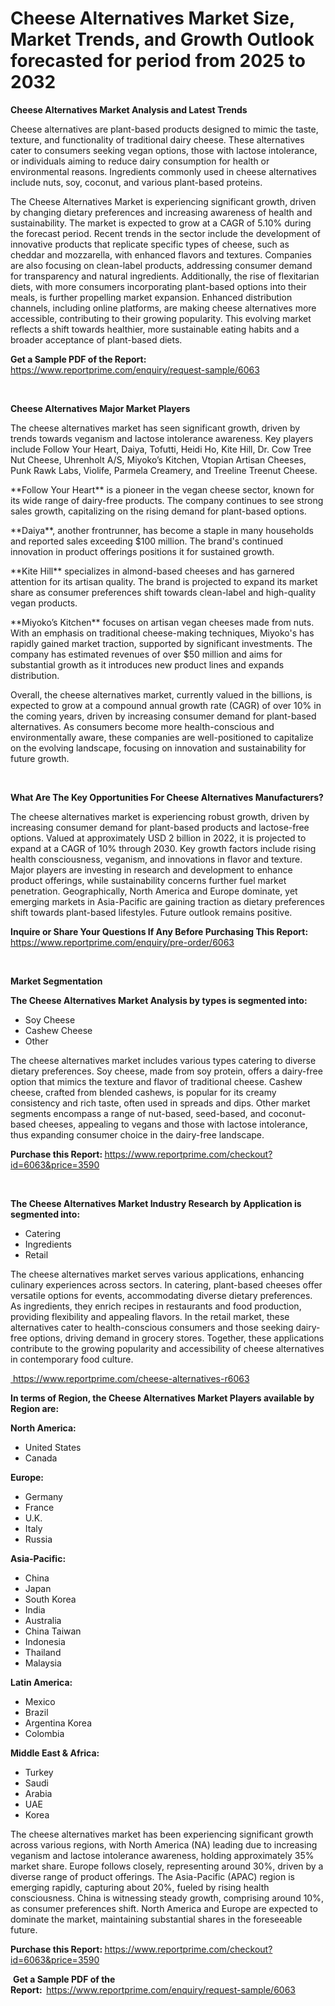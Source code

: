 <p><h1>Cheese Alternatives Market Size, Market Trends, and Growth Outlook forecasted for period from 2025 to 2032</h1></p><p><strong>Cheese Alternatives Market Analysis and Latest Trends</strong></p>
<p><p>Cheese alternatives are plant-based products designed to mimic the taste, texture, and functionality of traditional dairy cheese. These alternatives cater to consumers seeking vegan options, those with lactose intolerance, or individuals aiming to reduce dairy consumption for health or environmental reasons. Ingredients commonly used in cheese alternatives include nuts, soy, coconut, and various plant-based proteins.</p><p>The Cheese Alternatives Market is experiencing significant growth, driven by changing dietary preferences and increasing awareness of health and sustainability. The market is expected to grow at a CAGR of 5.10% during the forecast period. Recent trends in the sector include the development of innovative products that replicate specific types of cheese, such as cheddar and mozzarella, with enhanced flavors and textures. Companies are also focusing on clean-label products, addressing consumer demand for transparency and natural ingredients. Additionally, the rise of flexitarian diets, with more consumers incorporating plant-based options into their meals, is further propelling market expansion. Enhanced distribution channels, including online platforms, are making cheese alternatives more accessible, contributing to their growing popularity. This evolving market reflects a shift towards healthier, more sustainable eating habits and a broader acceptance of plant-based diets.</p></p>
<p><strong>Get a Sample PDF of the Report:&nbsp;</strong> <a href="https://www.reportprime.com/enquiry/request-sample/6063?utm_campaign=4519&utm_medium=2&utm_source=Github&utm_content=ia&utm_term=14052025&utm_id=cheese-alternatives">https://www.reportprime.com/enquiry/request-sample/6063</a></p>
<p>&nbsp;</p>
<p><strong>Cheese Alternatives Major Market Players</strong></p>
<p><p>The cheese alternatives market has seen significant growth, driven by trends towards veganism and lactose intolerance awareness. Key players include Follow Your Heart, Daiya, Tofutti, Heidi Ho, Kite Hill, Dr. Cow Tree Nut Cheese, Uhrenholt A/S, Miyoko’s Kitchen, Vtopian Artisan Cheeses, Punk Rawk Labs, Violife, Parmela Creamery, and Treeline Treenut Cheese.</p><p>**Follow Your Heart** is a pioneer in the vegan cheese sector, known for its wide range of dairy-free products. The company continues to see strong sales growth, capitalizing on the rising demand for plant-based options. </p><p>**Daiya**, another frontrunner, has become a staple in many households and reported sales exceeding $100 million. The brand's continued innovation in product offerings positions it for sustained growth.</p><p>**Kite Hill** specializes in almond-based cheeses and has garnered attention for its artisan quality. The brand is projected to expand its market share as consumer preferences shift towards clean-label and high-quality vegan products.</p><p>**Miyoko’s Kitchen** focuses on artisan vegan cheeses made from nuts. With an emphasis on traditional cheese-making techniques, Miyoko's has rapidly gained market traction, supported by significant investments. The company has estimated revenues of over $50 million and aims for substantial growth as it introduces new product lines and expands distribution.</p><p>Overall, the cheese alternatives market, currently valued in the billions, is expected to grow at a compound annual growth rate (CAGR) of over 10% in the coming years, driven by increasing consumer demand for plant-based alternatives. As consumers become more health-conscious and environmentally aware, these companies are well-positioned to capitalize on the evolving landscape, focusing on innovation and sustainability for future growth.</p></p>
<p>&nbsp;</p>
<p><strong>What Are The Key Opportunities For Cheese Alternatives Manufacturers?</strong></p>
<p><p>The cheese alternatives market is experiencing robust growth, driven by increasing consumer demand for plant-based products and lactose-free options. Valued at approximately USD 2 billion in 2022, it is projected to expand at a CAGR of 10% through 2030. Key growth factors include rising health consciousness, veganism, and innovations in flavor and texture. Major players are investing in research and development to enhance product offerings, while sustainability concerns further fuel market penetration. Geographically, North America and Europe dominate, yet emerging markets in Asia-Pacific are gaining traction as dietary preferences shift towards plant-based lifestyles. Future outlook remains positive.</p></p>
<p><strong>Inquire or Share Your Questions If Any Before Purchasing This Report:</strong> <a href="https://www.reportprime.com/enquiry/pre-order/6063?utm_campaign=4519&utm_medium=2&utm_source=Github&utm_content=ia&utm_term=14052025&utm_id=cheese-alternatives">https://www.reportprime.com/enquiry/pre-order/6063</a></p>
<p>&nbsp;</p>
<p><strong>Market Segmentation</strong></p>
<p><strong>The Cheese Alternatives Market Analysis by types is segmented into:</strong></p>
<p><ul><li>Soy Cheese</li><li>Cashew Cheese</li><li>Other</li></ul></p>
<p><p>The cheese alternatives market includes various types catering to diverse dietary preferences. Soy cheese, made from soy protein, offers a dairy-free option that mimics the texture and flavor of traditional cheese. Cashew cheese, crafted from blended cashews, is popular for its creamy consistency and rich taste, often used in spreads and dips. Other market segments encompass a range of nut-based, seed-based, and coconut-based cheeses, appealing to vegans and those with lactose intolerance, thus expanding consumer choice in the dairy-free landscape.</p></p>
<p><strong>Purchase this Report:&nbsp;</strong><a href="https://www.reportprime.com/checkout?id=6063&price=3590&utm_campaign=4519&utm_medium=2&utm_source=Github&utm_content=ia&utm_term=14052025&utm_id=cheese-alternatives">https://www.reportprime.com/checkout?id=6063&price=3590</a></p>
<p>&nbsp;</p>
<p><strong>The Cheese Alternatives Market Industry Research by Application is segmented into:</strong></p>
<p><ul><li>Catering</li><li>Ingredients</li><li>Retail</li></ul></p>
<p><p>The cheese alternatives market serves various applications, enhancing culinary experiences across sectors. In catering, plant-based cheeses offer versatile options for events, accommodating diverse dietary preferences. As ingredients, they enrich recipes in restaurants and food production, providing flexibility and appealing flavors. In the retail market, these alternatives cater to health-conscious consumers and those seeking dairy-free options, driving demand in grocery stores. Together, these applications contribute to the growing popularity and accessibility of cheese alternatives in contemporary food culture.</p></p>
<p><a href="https://www.reportprime.com/cheese-alternatives-r6063?utm_campaign=4519&utm_medium=2&utm_source=Github&utm_content=ia&utm_term=14052025&utm_id=cheese-alternatives">&nbsp;https://www.reportprime.com/cheese-alternatives-r6063</a></p>
<p><strong>In terms of Region, the Cheese Alternatives Market Players available by Region are:</strong></p>
<p>
    <p> <strong> North America: </strong>
        <ul>
            <li>United States</li>
            <li>Canada</li>
        </ul>
        </p> 
    <p> <strong> Europe: </strong>
        <ul>
            <li>Germany</li>
            <li>France</li>
            <li>U.K.</li>
            <li>Italy</li>
            <li>Russia</li>
        </ul>
        </p> 
    <p> <strong> Asia-Pacific: </strong>
        <ul>
            <li>China</li>
            <li>Japan</li>
            <li>South Korea</li>
            <li>India</li>
            <li>Australia</li>
            <li>China Taiwan</li>
            <li>Indonesia</li>
            <li>Thailand</li>
            <li>Malaysia</li>
        </ul>
        </p> 
    <p> <strong> Latin America: </strong>
        <ul>
            <li>Mexico</li>
            <li>Brazil</li>
            <li>Argentina Korea</li>
            <li>Colombia</li>
        </ul>
        </p> 
    <p> <strong> Middle East & Africa: </strong>
        <ul>
            <li>Turkey</li>
            <li>Saudi</li>
            <li>Arabia</li>
            <li>UAE</li>
            <li>Korea</li>
        </ul>
    </p>
    </p>
<p><p>The cheese alternatives market has been experiencing significant growth across various regions, with North America (NA) leading due to increasing veganism and lactose intolerance awareness, holding approximately 35% market share. Europe follows closely, representing around 30%, driven by a diverse range of product offerings. The Asia-Pacific (APAC) region is emerging rapidly, capturing about 20%, fueled by rising health consciousness. China is witnessing steady growth, comprising around 10%, as consumer preferences shift. North America and Europe are expected to dominate the market, maintaining substantial shares in the foreseeable future.</p></p>
<p><strong>Purchase this Report: </strong><a href="https://www.reportprime.com/checkout?id=6063&price=3590&utm_campaign=4519&utm_medium=2&utm_source=Github&utm_content=ia&utm_term=14052025&utm_id=cheese-alternatives">https://www.reportprime.com/checkout?id=6063&price=3590</a></p>
<p>&nbsp;<strong>Get a Sample PDF of the Report:&nbsp;&nbsp;</strong><a href="https://www.reportprime.com/enquiry/request-sample/6063?utm_campaign=4519&utm_medium=2&utm_source=Github&utm_content=ia&utm_term=14052025&utm_id=cheese-alternatives">https://www.reportprime.com/enquiry/request-sample/6063</a></p>
<p><strong></strong></p>
<p><p></p><p></p><p></p></p>